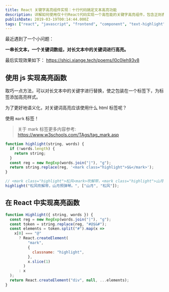```yaml
---
title: React 关键字高亮组件实现：十行代码搞定文本高亮功能
description: 详解如何使用仅十行React代码实现一个高性能的关键字高亮组件，包含正则表达式处理、mark标签语义化、以及完整的实现方案和最佳实践。
publishDate: 2019-03-19T00:14:44.000Z
tags: ["react", "javascript", "frontend", "component", "text-highlight"]
---
```


最近遇到了一个小问题：

**一串长文本，一个关键词数组，对长文本中的关键词进行高亮。**

最后实现效果如下： <https://shici.xiange.tech/poems/l0c0leh93v8>

<!--more-->

## 使用 js 实现高亮函数

取巧一点方法，可以对长文本中的关键字进行替换，使之包装在一个标签下，为标签添加高亮样式。

为了更好地语义化，对关键词高亮应该使用什么 html 标签呢？

使用 `mark` 标签！

> 关于 mark 标签更多内容参考: https://www.w3schools.com/TAgs/tag_mark.asp

```javascript
function highlight(string, words) {
  if (!words.length) {
    return string;
  }
  const reg = new RegExp(words.join("|"), "g");
  return string.replace(reg, '<mark class="highlight">$&</mark>');
}

// <mark class="highlight">松风<mark>吹解带，<mark class="highlight">山月<mark>照弹琴。
highlight("松风吹解带，山月照弹琴。", ["山月", "松风"]);
```

## 在 React 中实现高亮函数

```javascript
function Highlight({ string, words }) {
  const reg = new RegExp(words.join("|"), "g");
  const token = string.replace(reg, "#@$&#");
  const elements = token.split("#").map(x =>
    x[0] === "@"
      ? React.createElement(
          "mark",
          {
            classname: "highlight",
          },
          x.slice(1)
        )
      : x
  );
  return React.createElement("div", null, ...elements);
}
```
